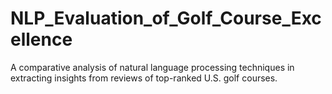 # NLP_Evaluation_of_Golf_Course_Excellence
A comparative analysis of natural language processing techniques in extracting insights from reviews of top-ranked U.S. golf courses.
